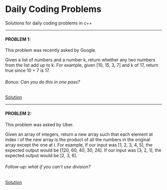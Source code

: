 # Daily Coding Problems
Solutions for daily coding problems in c++

****

#### PROBLEM 1:
This problem was recently asked by Google.

Given a list of numbers and a number k, return whether any two numbers from the list add up to k.
For example, given [10, 15, 3, 7] and k of 17, return true since 10 + 7 is 17.

###### Bonus: Can you do this in one pass?
[Solution](https://github.com/anuanu0-0/daily-coding-problems/blob/master/problem%231.cpp)

***

#### PROBLEM 2:
This problem was asked by Uber.

Given an array of integers, return a new array such that each element at index i of the new array is the product 
of all the numbers in the original array except the one at i.
For example, if our input was [1, 2, 3, 4, 5], the expected output would be [120, 60, 40, 30, 24]. If our input was [3, 2, 1],
the expected output would be [2, 3, 6].

###### Follow-up: what if you can't use division?

[Solution](https://github.com/anuanu0-0/daily-coding-problems/blob/master/problem%232.cpp)
